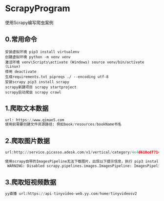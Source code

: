 # ScrapyProgram
使用Scrapy编写爬虫案例

## 0.常用命令

```shell
安装虚拟环境 pip3 install virtualenv
创建虚拟环境 python -m venv venv
激活环境 venv\Scripts\activate (Windows) source venv/bin/activate (Linux)
停用 deactivate
生成requirements.txt pipreqs ./ --encoding utf-8
安装scrapy pip3 install scrapy
scrapy新建项目 scrapy startproject
scrapy启动爬虫 scrapy crawl
```

## 1.爬取文本数据

```python
url: https://www.qimao5.com
使用前需要创建文件资源路径: 例如book/resources/bookName书名
```

## 2.爬取图片数据

```python
url:http://service.picasso.adesk.com/v1/vertical/category/4e4d610cdf714d2966000007/vertical
        
使用scrapy自带的ImagesPipeline无法下载图片，出现以下提示信息，执行 pip3 install pillow
 WARNING: Disabled scrapy.pipelines.images.ImagesPipeline: ImagesPipeline requires installing Pillow 4.0.0 or later
```

## 3.爬取短视频数据

```python
yy直播 url:https://api-tinyvideo-web.yy.com/home/tinyvideosv2
```

